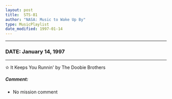```yaml
---
layout: post
title:  STS-81
author: "NASA: Music to Wake Up By"
type: MusicPlaylist
date_modified: 1997-01-14
---
```


----
### DATE: January 14, 1997
----
✫ It Keeps You Runnin' by The Doobie Brothers

##### Comment:
* No mission comment
